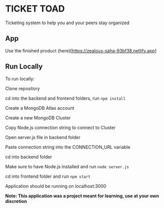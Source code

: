 # TICKET TOAD

Ticketing system to help you and your peers stay organized

## App

Use the finished product (here)[https://zealous-saha-93bf38.netlify.app]

## Run Locally

To run locally:

Clone repository

cd into the backend and frontend folders, run `npm install`

Create a MongoDB Atlas account

Create a new MongoDB Cluster

Copy Node.js connection string to connect to Cluster

Open server.js file in backend folder 

Paste connection string into the CONNECTION_URL variable

cd into backend folder

Make sure to have Node.js installed and run `node server.js`

cd into frontend folder and run `npm start`

Application should be running on localhost:3000 



**Note: This application was a project meant for learning, use at your own discretion**